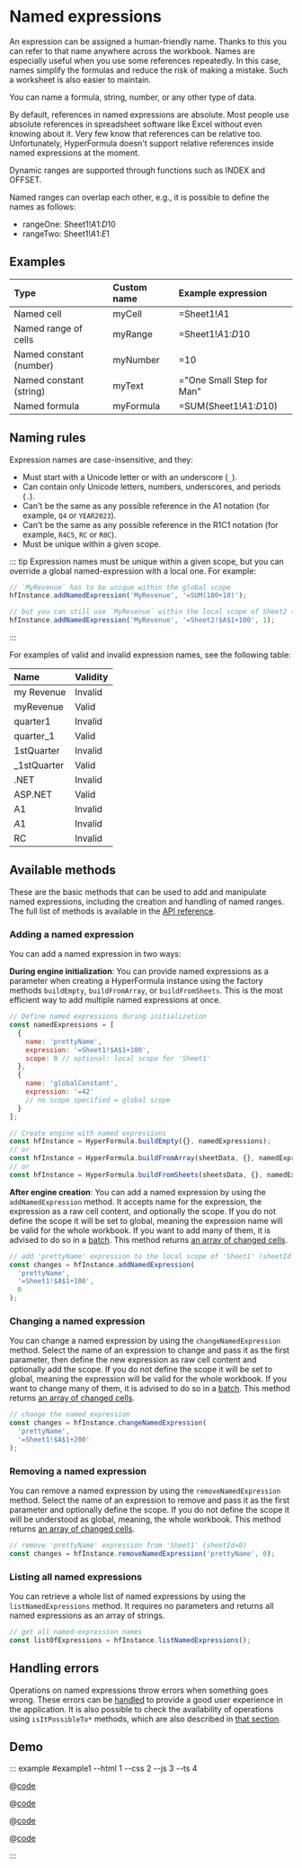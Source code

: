 # Named expressions

An expression can be assigned a human-friendly name. Thanks to this you can
refer to that name anywhere across the workbook. Names are especially useful
when you use some references repeatedly. In this case, names simplify the
formulas and reduce the risk of making a mistake. Such a worksheet is also
easier to maintain.

You can name a formula, string, number, or any other type of data.

By default, references in named expressions are absolute. Most people use
absolute references in spreadsheet software like Excel without even knowing
about it. Very few know that references can be relative too. Unfortunately,
HyperFormula doesn't support relative references inside named expressions at the
moment.

Dynamic ranges are supported through functions such as INDEX and OFFSET.

Named ranges can overlap each other, e.g., it is possible to define the names as
follows:

- rangeOne: Sheet1!$A$1:$D$10
- rangeTwo: Sheet1!$A$1:$E$1

## Examples

| Type                    | Custom name | Example expression        |
|:------------------------|:------------|:--------------------------|
| Named cell              | myCell      | =Sheet1!$A$1              |
| Named range of cells    | myRange     | =Sheet1!$A$1:$D$10        |
| Named constant (number) | myNumber    | =10                       |
| Named constant (string) | myText      | ="One Small Step for Man" |
| Named formula           | myFormula   | =SUM(Sheet1!$A$1:$D$10)   |

## Naming rules

Expression names are case-insensitive, and they:

- Must start with a Unicode letter or with an underscore (`_`).
- Can contain only Unicode letters, numbers, underscores, and periods (`.`).
- Can't be the same as any possible reference in the A1 notation (for example,
  `Q4` or `YEAR2023`).
- Can't be the same as any possible reference in the R1C1 notation (for example,
  `R4C5`, `RC` or `R0C`).
- Must be unique within a given scope.

::: tip
Expression names must be unique within a given scope, but you can override a
global named-expression with a local one. For example:

```javascript
// `MyRevenue` has to be unique within the global scope
hfInstance.addNamedExpression('MyRevenue', '=SUM(100+10)');

// but you can still use `MyRevenue` within the local scope of Sheet2 (sheetId = 1)
hfInstance.addNamedExpression('MyRevenue', '=Sheet2!$A$1+100', 1);
```
:::

For examples of valid and invalid expression names, see the following table:

| Name        | Validity |
|:------------|:---------|
| my Revenue  | Invalid  |
| myRevenue   | Valid    |
| quarter1    | Invalid  |
| quarter_1   | Valid    |
| 1stQuarter  | Invalid  |
| _1stQuarter | Valid    |
| .NET        | Invalid  |
| ASP.NET     | Valid    |
| A1          | Invalid  |
| $A$1        | Invalid  |
| RC          | Invalid  |

## Available methods

These are the basic methods that can be used to add and manipulate named
expressions, including the creation and handling of named ranges. The full list
of methods is available in the [API reference](../api).

### Adding a named expression

You can add a named expression in two ways:

**During engine initialization**: You can provide named expressions as a parameter when creating a HyperFormula instance using the factory methods `buildEmpty`, `buildFromArray`, or `buildFromSheets`. This is the most efficient way to add multiple named expressions at once.

```javascript
// Define named expressions during initialization
const namedExpressions = [
  {
    name: 'prettyName',
    expression: '=Sheet1!$A$1+100',
    scope: 0 // optional: local scope for 'Sheet1'
  },
  {
    name: 'globalConstant', 
    expression: '=42'
    // no scope specified = global scope
  }
];

// Create engine with named expressions
const hfInstance = HyperFormula.buildEmpty({}, namedExpressions);
// or
const hfInstance = HyperFormula.buildFromArray(sheetData, {}, namedExpressions);
// or  
const hfInstance = HyperFormula.buildFromSheets(sheetsData, {}, namedExpressions);
```

**After engine creation**: You can add a named expression by using the `addNamedExpression` method. It accepts name for the expression, the expression as a raw cell content, and optionally the scope. If you do not define the scope it will be set to global, meaning the expression name will be valid for the whole workbook. If you want to add many of them, it is advised to do so in a [batch](batch-operations.md). This method returns [an array of changed cells](basic-operations.md#changes-array).

```javascript
// add 'prettyName' expression to the local scope of 'Sheet1' (sheetId = 0)
const changes = hfInstance.addNamedExpression(
  'prettyName',
  '=Sheet1!$A$1+100',
  0
);
```

### Changing a named expression

You can change a named expression by using the `changeNamedExpression` method.
Select the name of an expression to change and pass it as the first parameter,
then define the new expression as raw cell content and optionally add the scope.
If you do not define the scope it will be set to global, meaning the expression
will be valid for the whole workbook. If you want to change many of them, it is
advised to do so in a [batch](batch-operations.md).
This method returns [an array of changed cells](basic-operations.md#changes-array).

```javascript
// change the named expression
const changes = hfInstance.changeNamedExpression(
  'prettyName',
  '=Sheet1!$A$1+200'
);
```

### Removing a named expression

You can remove a named expression by using the `removeNamedExpression` method.
Select the name of an expression to remove and pass it as the first parameter
and optionally define the scope. If you do not define the scope it will be
understood as global, meaning, the whole workbook.
This method returns [an array of changed cells](basic-operations.md#changes-array).

```javascript
// remove 'prettyName' expression from 'Sheet1' (sheetId=0)
const changes = hfInstance.removeNamedExpression('prettyName', 0);
```

### Listing all named expressions

You can retrieve a whole list of named expressions by using the
`listNamedExpressions` method. It requires no parameters and returns all named
expressions as an array of strings.

```javascript
// get all named-expression names
const listOfExpressions = hfInstance.listNamedExpressions();
```

## Handling errors

Operations on named expressions throw errors when something goes wrong. These
errors can be [handled](basic-operations.md#handling-an-error) to provide a good
user experience in the application. It is also possible to check the
availability of operations using `isItPossibleTo*` methods, which are also
described in [that section](basic-operations.md#isitpossibleto-methods).

## Demo

::: example #example1 --html 1 --css 2 --js 3 --ts 4

@[code](@/docs/examples/named-expressions/example1.html)

@[code](@/docs/examples/named-expressions/example1.css)

@[code](@/docs/examples/named-expressions/example1.js)

@[code](@/docs/examples/named-expressions/example1.ts)

:::
